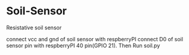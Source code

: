 # Soil-Sensor
Resistative soil sensor

connect vcc and gnd of soil sensor with respberryPI
connect D0 of soil sensor pin with respberryPI 40 pin(GPIO 21).
Then Run soil.py
